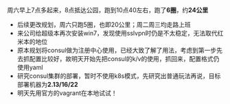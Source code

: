 周六早上7点多起来，8点抵达公园，跑到10点40左右，跑了**6圈**，约**24公里**

* 后续更改规划，周六只跑5圈，也即20公里；周二周三均走路上班
* 来公司给超级本再次安装win7，发现使用sslvpn时仍是不太稳定，无法取代红米本的地位
* 原本规划将consul做为注册中心使用，已经大致了解了用法，考虑到第一步先去抓配置比较好，故明天开始先把consul的k/v的使用，抓回来，配置格式仍使用yaml
* 研究consul集群的部署，暂时不使用k8s模式，先研究出普通玩法再说，目标部署机器为**2.13/16/22**
* 明天先用官方的vagrant在本地试试！